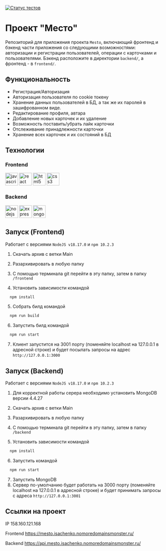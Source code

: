 [![Статус тестов](../../actions/workflows/tests.yml/badge.svg)](../../actions/workflows/tests.yml)

# Проект "Место"
Репозиторий для приложения проекта `Mesto`, включающий фронтенд и бэкенд части приложения со следующими возможностями: авторизации и регистрации пользователей, операции с карточками и пользователями. Бэкенд расположите в директории `backend/`, а фронтенд - в `frontend/`. 

## Функциональность

- Регистрация/Авторизация
- Авторизация пользователя по cookie токену
- Хранение данных пользователей в БД, а так же их паролей в зашифрованном виде.
- Редактирование профиля, автара
- Добавление новых карточек и их удаление
- Возможность поставить/убрать лайк карточки
- Отслеживание принадлежности карточки
- Хранение всех карточек и их состояний в БД

## Технологии

### Frontend
<img src="https://skillicons.dev/icons?i=js" height="40" alt="javascript logo"  />
<img src="https://skillicons.dev/icons?i=react" height="40" alt="react logo"  />
<img src="https://skillicons.dev/icons?i=html" height="40" alt="html5 logo"  />
<img src="https://skillicons.dev/icons?i=css" height="40" alt="css3 logo"  />

### Backend
<img src="https://skillicons.dev/icons?i=nodejs" height="40" alt="nodejs logo"  />
<img src="https://skillicons.dev/icons?i=express" height="40" alt="express logo"  />
<img src="https://skillicons.dev/icons?i=mongodb" height="40" alt="mongodb logo"  />

## Запуск (Frontend)

Работает с версиями `NodeJS v18.17.0` и `npm 10.2.3`

1) Скачать архив с ветки Main
2) Разархивировать в любую папку
3) С помощью терминала git перейти в эту папку, затем в папку `/frontend`

4) Установить зависимости командой
```bash
  npm install
```
5) Собрать билд командой
```bash
  npm run build
```
6) Запустить билд командой
```bash
  npm run start
```
7) Клиент запустится на 3001 порту (поменяйте localhost на 127.0.0.1 в адресной строке) и будет посылать запросы на адрес `http://127.0.0.1:3000`

## Запуск (Backend)

Работает с версиями `NodeJS v18.17.0` и `npm 10.2.3`

1) Для корректной работы серера необходимо установить MongoDB версии 4.4.27
2) Скачать архив с ветки Main
3) Разархивировать в любую папку
4) С помощью терминала git перейти в эту папку, затем в папку `/backend`

5) Установить зависимости командой
```bash
  npm install
```
6) Запустить командой
```bash
  npm run start
```
7) Запустить MongoDB
8) Сервер по-умолчанию будет работать на 3000 порту (поменяйте localhost на 127.0.0.1 в адресной строке) и будет принимать запросы с адреса `http://127.0.0.1:3001`

## Ссылки на проект

IP 158.160.121.168

Frontend https://mesto.isachenko.nomoredomainsmonster.ru/

Backend https://api.mesto.isachenko.nomoredomainsmonster.ru/
